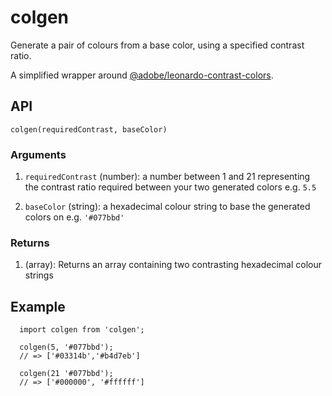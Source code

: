 # colgen
Generate a pair of colours from a base color, using a specified contrast ratio.

A simplified wrapper around [@adobe/leonardo-contrast-colors](https://github.com/adobe/leonardo).
## API
`colgen(requiredContrast, baseColor)`
### Arguments
1. `requiredContrast` (number): a number between 1 and 21 representing the contrast ratio required between your two generated colors e.g. `5.5`

2. `baseColor` (string): a hexadecimal colour string to base the generated colors on e.g. `'#077bbd'`
### Returns
1. (array): Returns an array containing two contrasting hexadecimal colour strings
## Example
```
  import colgen from 'colgen';

  colgen(5, '#077bbd');
  // => ['#03314b','#b4d7eb']

  colgen(21 '#077bbd');
  // => ['#000000', '#ffffff']
```

